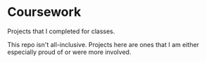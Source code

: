 # Coursework
Projects that I completed for classes.

This repo isn't all-inclusive. Projects here are ones that I am either especially proud of or were more involved.